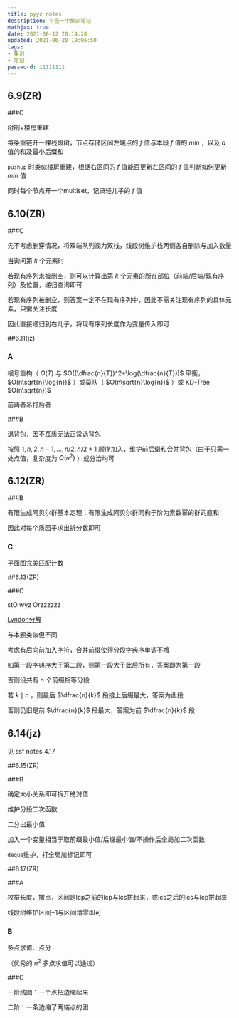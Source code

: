 ```yaml
---
title: pyyz notes
description: 平邑一中集训笔记
mathjax: true
date: 2021-06-12 20:14:28
updated: 2021-06-20 19:06:50
tags: 
- 集训
- 笔记
password: 11111111
---
```


## 6.9(ZR)

###C

树剖+楼房重建

每条重链开一棵线段树，节点存储区间左端点的 $f$ 值与本段 $f$ 值的 $min$ ，以及 $a$ 值的和及最小后缀和

`pushup` 时类似楼房重建，根据右区间的 $f$ 值能否更新左区间的 $f$ 值判断如何更新 $min$ 值

同时每个节点开一个multiset，记录轻儿子的 $f$ 值

## 6.10(ZR)

###C

先不考虑删穿情况，将双端队列视为双栈，线段树维护栈两侧各自删除与加入数量

当询问第 $k$ 个元素时

若现有序列未被删空，则可以计算出第 $k$ 个元素的所在部位（前端/后端/现有序列）及位置，递归查询即可

若现有序列被删空，则答案一定不在现有序列中，因此不需关注现有序列的具体元素，只需关注长度

因此直接递归到右儿子，将现有序列长度作为变量传入即可

##6.11(jz)

### A

根号重构（ $O(T)$ 与 $O((\dfrac{n}{T})^2*\log(\dfrac{n}{T}))$ 平衡， $O(n\sqrt{n}\log{n})$ ）或莫队（ $O(n\sqrt{n}\log{n})$ ）或 KD-Tree $O(n\sqrt{n})$

前两者吊打后者

###B

退背包，因不互质无法正常退背包

按照 $1,n,2,n-1,...,n/2,n/2+1$ 顺序加入，维护前后缀和合并背包（由于只需一处点值，复杂度为 $O(n^2)$ ）或分治均可

## 6.12(ZR)

###B

有限生成阿贝尔群基本定理：有限生成阿贝尔群同构于阶为素数幂的群的直和

因此对每个质因子求出拆分数即可

### C

[平面图完美匹配计数](https://www.cnblogs.com/jz-597/p/13935537.html)

##6.13(ZR)

###C

stO wyz Orzzzzzz

[Lyndon分解](https://blog.csdn.net/luositing/article/details/104090246)

与本题类似但不同

考虑有后向前加入字符，合并前缀使得分段字典序单调不增

如第一段字典序大于第二段，则第一段大于此后所有，答案即为第一段

否则设共有 $n$ 个前缀相等分段

若 $k\mid n$ ，则最后 $\dfrac{n}{k}$ 段接上后缀最大，答案为此段

否则仍旧是前 $\dfrac{n}{k}$ 段最大，答案为前 $\dfrac{n}{k}$ 段

## 6.14(jz)

见 ssf notes 4.17

##6.15(ZR)

###B

确定大小关系即可拆开绝对值

维护分段二次函数

二分出最小值

加入一个变量相当于取前缀最小值/后缀最小值/不操作后全局加二次函数

`deque`维护，打全局加标记即可

##6.17(ZR)

###A

枚举长度，撒点，区间是lcp之前的lcp与lcs拼起来，或lcs之后的lcs与lcp拼起来

线段树维护区间+1与区间清零即可

### B

多点求值、点分

（优秀的 $n^2$ 多点求值可以通过）

###C

一阶线图：一个点把边缩起来

二阶：一条边缩了两端点的团
